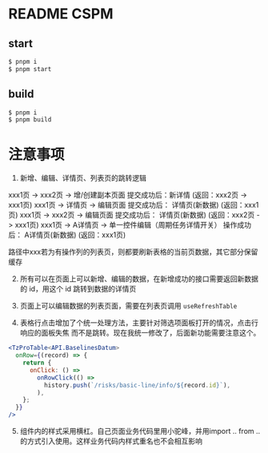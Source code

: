 # README CSPM

## start

```bash
$ pnpm i
$ pnpm start
```

## build

```bash
$ pnpm i
$ pnpm build
```

# 注意事项

1. 新增、编辑、详情页、列表页的跳转逻辑

xxx1页 -> xxx2页 -> 增/创建副本页面 提交成功后：新详情  (返回：xxx2页 ->  xxx1页)
xxx1页 -> 详情页 -> 编辑页面 提交成功后： 详情页(新数据)  (返回：xxx1页)
xxx1页 -> xxx2页 -> 编辑页面 提交成功后： 详情页(新数据)  (返回：xxx2页 -> xxx1页)
xxx1页 -> A详情页 ->  单一控件编辑（周期任务详情开关） 操作成功后： A详情页(新数据)  (返回：xxx1页)

路径中xxx若为有操作列的列表页，则都要刷新表格的当前页数据，其它部分保留缓存

2. 所有可以在页面上可以新增、编辑的数据，在新增成功的接口需要返回新数据的 id，用这个 id 跳转到数据的详情页

3. 页面上可以编辑数据的列表页面，需要在列表页调用 `useRefreshTable`

4. 表格行点击增加了个统一处理方法，主要针对筛选项面板打开的情况，点击行响应的面板失焦 而不是跳转。现在我统一修改了，后面新功能需要注意这个。

```jsx
<TzProTable<API.BaselinesDatum>
  onRow={(record) => {
    return {
      onClick: () =>
        onRowClick(() =>
          history.push(`/risks/basic-line/info/${record.id}`),
        ),
    };
  }}
/>
```
5. 组件内的样式采用横杠。自己页面业务代码里用小驼峰，并用import ..  from .. 的方式引入使用。这样业务代码内样式重名也不会相互影响
